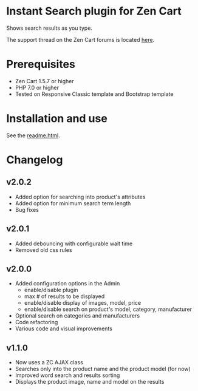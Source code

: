 # Instant Search plugin for Zen Cart
Shows search results as you type.

The support thread on the Zen Cart forums is located [here](https://www.zen-cart.com/showthread.php?189289-Instant-Search).

# Prerequisites
* Zen Cart 1.5.7 or higher
* PHP 7.0 or higher
* Tested on Responsive Classic template and Bootstrap template

# Installation and use
See the [readme.html](readme.html).

# Changelog
## v2.0.2
* Added option for searching into product's attributes
* Added option for minimum search term length
* Bug fixes

## v2.0.1
* Added debouncing with configurable wait time
* Removed old css rules

## v2.0.0
* Added configuration options in the Admin
  * enable/disable plugin
  * max # of results to be displayed
  * enable/disable display of images, model, price
  * enable/disable search on product's model, category, manufacturer
* Optional search on categories and manufacturers
* Code refactoring
* Various code and visual improvements

## v1.1.0
* Now uses a ZC AJAX class
* Searches only into the product name and the product model (for now)
* Improved word search and results sorting
* Displays the product image, name and model on the results


